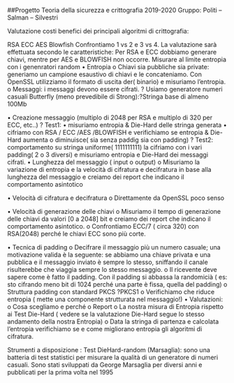 
##Progetto Teoria della sicurezza e crittografia 2019-2020 Gruppo: Politi – Salman – Silvestri

Valutazione costi benefici dei principali algoritmi di crittografia:

RSA
ECC
AES
Blowfish Confrontiamo 1 vs 2 e 3 vs 4. La valutazione sarà effettuata secondo le caratteristiche: Per RSA e ECC dobbiamo generare chiavi, mentre per AES e BLOWFISH non occorre. Misurare al limite entropia con i genenratori random • Entropia o Chiavi sia pubbliche sia private: generiamo un campione esaustivo di chiavi e le concateniamo. Con OpenSSL utilizziamo il formato di uscita der( binario) e misuriamo l’entropia. o Messaggi: i messaggi devono essere cifrati. ? Usiamo generatore numeri casuali Butterfly (meno prevedibile di Strong):?Stringa base di almeno 100Mb
 
• Creazione messaggio (multiplo di 2048 per RSA e multiplo di 320 per ECC, etc..) ? Test1: • misuriamo entropia & Die-Hard delle stringa generata • cifriamo con RSA / ECC /AES /BLOWFISH e verifichiamo se entropia & Die-Hard aumenta o diminuisce( sia senza paddig sia con padding) ? Test2: comportamento su stringa uniforme( 1111111111) la cifriamo con i vari padding( 2 o 3 diversi) e misuriamo entropia e Die-Hard dei messaggi cifrati.
• Lunghezza del messaggio ( input o output) o Misuriamo la variazione di entropia e la velocità di cifratura e decifratura in base alla lunghezza del messaggio e creiamo dei report che indicano il comportamento asintotico

• Velocità di cifratura e decifratura o Direttamente da OpenSSL poco senso

• Velocità di generazione delle chiavi o Misuriamo il tempo di generazione delle chiavi da valori [0 a 2048] bit e creiamo dei report che indicano il comportamento asintotico. o Confrontiamo ECC/7 ( circa 320) con RSA(2048) perché le chiavi ECC sono più corte.

• Tecnica di padding o Decifrare il messaggio più un numero casuale; una motivazione valida è la seguente: se abbiamo una chiave privata e una pubblica e il messaggio inviato è sempre lo stesso, sniffando il canale risulterebbe che viaggia sempre lo stesso messaggio. o Il ricevente deve sapere come è fatto il padding. Con il padding si abbassa la randomicià ( es: sto cifrando meno bit di 1024 perché una parte è fissa, quella del padding) o Struttura padding con standard PKCS ?PKCS1 o Verifichiamo che riduce entropia ( mette una componente strutturata nel messaggio!) • Valutazioni: o Cosa scegliamo e perché o Report o La nostra misura di Entropia rispetto ai Test Die-Hard ( vedere se la valutazione Die-Hard segue lo stesso andamento della nostra Entropia) o Data la stringa di partenza e calcolata l’entropia verifichiamo se e come migliorano entropia gli algoritmi di cifratura.

Strumenti a disposizione : Test DieHard-random (Marsaglia): sono una batteria di test statistici per misurare la qualità di un generatore di numeri casuali. Sono stati sviluppati da George Marsaglia per diversi anni e pubblicati per la prima volta nel 1995
